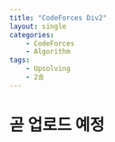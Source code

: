 ```yaml
---
title: "CodeForces Div2"
layout: single
categories:
    - CodeForces
    - Algorithm
tags:
    - Upsolving
    - 2솔
---
```


# 곧 업로드 예정